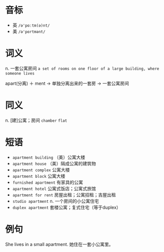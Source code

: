 # 音标

- 英 `/ə'pɑːtm(ə)nt/`
- 美 `/ə'pɑrtmənt/`

# 词义

n. 一套公寓房间
`a set of rooms on one floor of a large building, where someone lives`



apart(分离) ＋ ment → 单独分离出来的一套房 → 一套公寓房间

# 同义

n. [建]公寓；房间
`chamber` `flat`

# 短语

- `apartment building` （美）公寓大楼
- `apartment house` （美）隔成公寓的建筑物
- `apartment complex` 公寓大楼
- `apartment block` 公寓大楼
- `furnished apartment` 有家具的公寓
- `apartment hotel` 公寓式饭店；公寓式旅馆
- `apartment for rent` 房屋出租；公寓招租；吉屋出租
- `studio apartment` n. 一个房间的小公寓住宅
- `duplex apartment` 套楼公寓；复式住宅（等于duplex）

# 例句

She lives in a small apartment.
她住在一套小公寓里。


